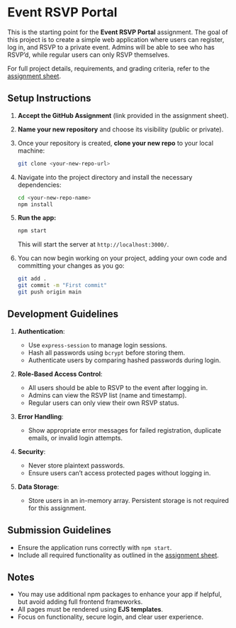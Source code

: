 # Event RSVP Portal

This is the starting point for the **Event RSVP Portal** assignment. The goal of this project is to create a simple web application where users can register, log in, and RSVP to a private event. Admins will be able to see who has RSVP’d, while regular users can only RSVP themselves.

For full project details, requirements, and grading criteria, refer to the [assignment sheet](https://menglishca.github.io/keyin-course-notes/fullstack/qaps/qap-3/).

## Setup Instructions
1. **Accept the GitHub Assignment** (link provided in the assignment sheet).

1. **Name your new repository** and choose its visibility (public or private).

1. Once your repository is created, **clone your new repo** to your local machine:
   ```bash
   git clone <your-new-repo-url>
   ```

1. Navigate into the project directory and install the necessary dependencies:
   ```bash
   cd <your-new-repo-name>
   npm install
   ```

1. **Run the app:**
   ```bash
   npm start
   ```
   This will start the server at `http://localhost:3000/`.

1. You can now begin working on your project, adding your own code and committing your changes as you go:
   ```bash
   git add .
   git commit -m "First commit"
   git push origin main
   ```

## Development Guidelines
1. **Authentication**:
   - Use `express-session` to manage login sessions.
   - Hash all passwords using `bcrypt` before storing them.
   - Authenticate users by comparing hashed passwords during login.

2. **Role-Based Access Control**:
   - All users should be able to RSVP to the event after logging in.
   - Admins can view the RSVP list (name and timestamp).
   - Regular users can only view their own RSVP status.

3. **Error Handling**:
   - Show appropriate error messages for failed registration, duplicate emails, or invalid login attempts.

4. **Security**:
   - Never store plaintext passwords.
   - Ensure users can’t access protected pages without logging in.

5. **Data Storage**:
   - Store users in an in-memory array. Persistent storage is not required for this assignment.

## Submission Guidelines
- Ensure the application runs correctly with `npm start`.
- Include all required functionality as outlined in the [assignment sheet](https://menglishca.github.io/keyin-course-notes/fullstack/qaps/qap-3/).

## Notes
- You may use additional npm packages to enhance your app if helpful, but avoid adding full frontend frameworks.
- All pages must be rendered using **EJS templates**.
- Focus on functionality, secure login, and clear user experience.
